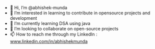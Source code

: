 - 👋 Hi, I’m @abhishek-munda
- 👀 I’m interested in learning to contribute in opensource projects and development
- 🌱 I’m currently learning DSA using java
- 💞️ I’m looking to collaborate on open-source projects
- 📫 How to reach me through my LinkedIn : www.linkedin.com/in/abhishekmunda

<!---
abhishek-munda/abhishek-munda is a ✨ special ✨ repository because its `README.md` (this file) appears on your GitHub profile.
You can click the Preview link to take a look at your changes.
--->
